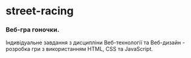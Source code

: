 # street-racing
### Веб-гра гоночки.
Індивідуальне завдання з дисципліни Веб-технології та Веб-дизайн - розробка гри з використанням HTML, CSS та JavaScript. 

